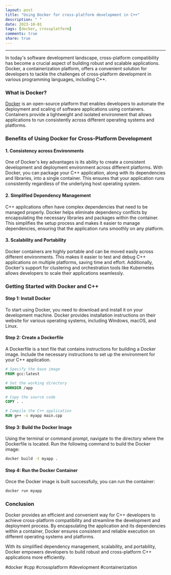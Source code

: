 ```yaml
---
layout: post
title: "Using Docker for cross-platform development in C++"
description: " "
date: 2023-10-01
tags: [docker, crossplatform]
comments: true
share: true
---
```

---

In today's software development landscape, cross-platform compatibility has become a crucial aspect of building robust and scalable applications. Docker, a containerization platform, offers a convenient solution for developers to tackle the challenges of cross-platform development in various programming languages, including C++.

### What is Docker?

[Docker](https://www.docker.com/) is an open-source platform that enables developers to automate the deployment and scaling of software applications using containers. Containers provide a lightweight and isolated environment that allows applications to run consistently across different operating systems and platforms.

### Benefits of Using Docker for Cross-Platform Development

#### 1. Consistency across Environments

One of Docker's key advantages is its ability to create a consistent development and deployment environment across different platforms. With Docker, you can package your C++ application, along with its dependencies and libraries, into a single container. This ensures that your application runs consistently regardless of the underlying host operating system.

#### 2. Simplified Dependency Management

C++ applications often have complex dependencies that need to be managed properly. Docker helps eliminate dependency conflicts by encapsulating the necessary libraries and packages within the container. This simplifies the setup process and makes it easier to manage dependencies, ensuring that the application runs smoothly on any platform.

#### 3. Scalability and Portability

Docker containers are highly portable and can be moved easily across different environments. This makes it easier to test and debug C++ applications on multiple platforms, saving time and effort. Additionally, Docker's support for clustering and orchestration tools like Kubernetes allows developers to scale their applications seamlessly.

### Getting Started with Docker and C++

#### Step 1: Install Docker

To start using Docker, you need to download and install it on your development machine. Docker provides installation instructions on their website for various operating systems, including Windows, macOS, and Linux.

#### Step 2: Create a Dockerfile

A Dockerfile is a text file that contains instructions for building a Docker image. Include the necessary instructions to set up the environment for your C++ application.

```Dockerfile
# Specify the base image
FROM gcc:latest

# Set the working directory
WORKDIR /app

# Copy the source code
COPY . .

# Compile the C++ application
RUN g++ -o myapp main.cpp
```

#### Step 3: Build the Docker Image

Using the terminal or command prompt, navigate to the directory where the Dockerfile is located. Run the following command to build the Docker image:

```bash
docker build -t myapp .
```

#### Step 4: Run the Docker Container

Once the Docker image is built successfully, you can run the container:

```bash
docker run myapp
```

### Conclusion

Docker provides an efficient and convenient way for C++ developers to achieve cross-platform compatibility and streamline the development and deployment process. By encapsulating the application and its dependencies within a container, Docker ensures consistent and reliable execution on different operating systems and platforms.

With its simplified dependency management, scalability, and portability, Docker empowers developers to build robust and cross-platform C++ applications more efficiently.

#docker #cpp #crossplatform #development #containerization